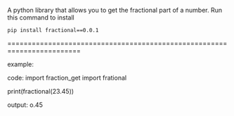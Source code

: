 A python library that allows you to get the fractional part of a number.
Run this command to install

```
pip install fractional==0.0.1
```

========================================================================

example:

code:
  import fraction_get import frational

  print(fractional(23.45))

output:
  o.45
